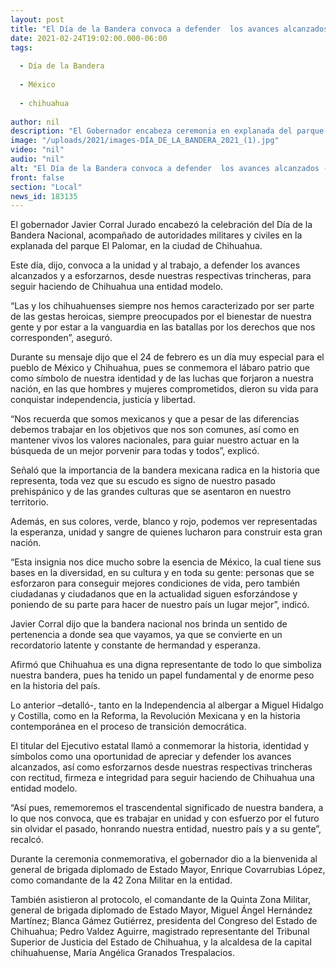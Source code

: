 ```yaml
---
layout: post
title: "El Día de la Bandera convoca a defender  los avances alcanzados -  Javier Corral"
date: 2021-02-24T19:02:00.000-06:00
tags:
  
  - Día de la Bandera
  
  - México
  
  - chihuahua
  
author: nil
description: "El Gobernador encabeza ceremonia en explanada del parque El Palomar acompañado de autoridades militares y civiles"
image: "/uploads/2021/images-DÍA_DE_LA_BANDERA_2021_(1).jpg"
video: "nil"
audio: "nil"
alt: "El Día de la Bandera convoca a defender  los avances alcanzados -  Javier Corral"
front: false
section: "Local"
news_id: 183135
---
```


El gobernador Javier Corral Jurado encabezó la celebración del Día de la Bandera Nacional, acompañado de autoridades militares y civiles en la explanada del parque El Palomar, en la ciudad de Chihuahua.

Este día, dijo, convoca a la unidad y al trabajo, a defender los avances alcanzados y a esforzarnos, desde nuestras respectivas trincheras, para seguir haciendo de Chihuahua una entidad modelo.

“Las y los chihuahuenses siempre nos hemos caracterizado por ser parte de las gestas heroicas, siempre preocupados por el bienestar de nuestra gente y por estar a la vanguardia en las batallas por los derechos que nos corresponden”, aseguró.

Durante su mensaje dijo que el 24 de febrero es un día muy especial para el pueblo de México y Chihuahua, pues se conmemora el lábaro patrio que como símbolo de nuestra identidad y de las luchas que forjaron a nuestra nación, en las que hombres y mujeres comprometidos, dieron su vida para conquistar independencia, justicia y libertad.

“Nos recuerda que somos mexicanos y que a pesar de las diferencias debemos trabajar en los objetivos que nos son comunes, así como en mantener vivos los valores nacionales, para guiar nuestro actuar en la búsqueda de un mejor porvenir para todas y todos”, explicó.

Señaló que la importancia de la bandera mexicana radica en la historia que representa, toda vez que su escudo es signo de nuestro pasado prehispánico y de las grandes culturas que se asentaron en nuestro territorio.

Además, en sus colores, verde, blanco y rojo, podemos ver representadas la esperanza, unidad y sangre de quienes lucharon para construir esta gran nación.

“Esta insignia nos dice mucho sobre la esencia de México, la cual tiene sus bases en la diversidad, en su cultura y en toda su gente: personas que se esforzaron para conseguir mejores condiciones de vida, pero también ciudadanas y ciudadanos que en la actualidad siguen esforzándose y poniendo de su parte para hacer de nuestro país un lugar mejor”, indicó.

Javier Corral dijo que la bandera nacional nos brinda un sentido de pertenencia a donde sea que vayamos, ya que se convierte en un recordatorio latente y constante de hermandad y esperanza.

Afirmó que Chihuahua es una digna representante de todo lo que simboliza nuestra bandera, pues ha tenido un papel fundamental y de enorme peso en la historia del país.

Lo anterior –detalló-, tanto en la Independencia al albergar a Miguel Hidalgo y Costilla, como en la Reforma, la Revolución Mexicana y en la historia contemporánea en el proceso de transición democrática.

El titular del Ejecutivo estatal llamó a conmemorar la historia, identidad y símbolos como una oportunidad de apreciar y defender los avances alcanzados, así como esforzarnos desde nuestras respectivas trincheras con rectitud, firmeza e integridad para seguir haciendo de Chihuahua una entidad modelo.

“Así pues, rememoremos el trascendental significado de nuestra bandera, a lo que nos convoca, que es trabajar en unidad y con esfuerzo por el futuro sin olvidar el pasado, honrando nuestra entidad, nuestro país y a su gente”, recalcó.

Durante la ceremonia conmemorativa, el gobernador dio a la bienvenida al general de brigada diplomado de Estado Mayor, Enrique Covarrubias López, como comandante de la 42 Zona Militar en la entidad.

También asistieron al protocolo, el comandante de la Quinta Zona Militar, general de brigada diplomado de Estado Mayor, Miguel Ángel Hernández Martínez; Blanca Gámez Gutiérrez, presidenta del Congreso del Estado de Chihuahua; Pedro Valdez Aguirre, magistrado representante del Tribunal Superior de Justicia del Estado de Chihuahua, y la alcaldesa de la capital chihuahuense, María Angélica Granados Trespalacios.